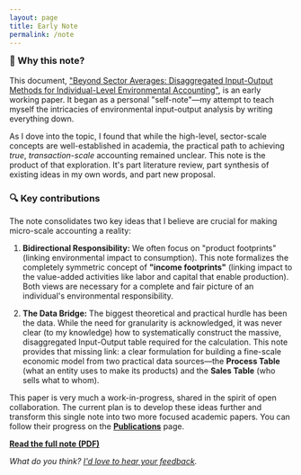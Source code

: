 ```yaml
---
layout: page
title: Early Note
permalink: /note
---
```


<div class="highlight-box">
  <h3 style="margin-top: 0;">📌 Why this note?</h3>
  <p>
    This document, <a href="/assets/pdf/note.pdf">"Beyond Sector Averages: Disaggregated Input-Output Methods for Individual-Level Environmental Accounting"</a>, is an early working paper. It began as a personal "self-note"—my attempt to teach myself the intricacies of environmental input-output analysis by writing everything down.
  </p>
  <p>
    As I dove into the topic, I found that while the high-level, sector-scale concepts are well-established in academia, the practical path to achieving <em>true</em>, <em>transaction-scale</em> accounting remained unclear. This note is the product of that exploration. It's part literature review, part synthesis of existing ideas in my own words, and part new proposal.
  </p>
</div>



### 🔍 Key contributions

The note consolidates two key ideas that I believe are crucial for making micro-scale accounting a reality:

1. **Bidirectional Responsibility:** We often focus on "product footprints" (linking environmental impact to consumption). This note formalizes the completely symmetric concept of **"income footprints"** (linking impact to the value-added activities like labor and capital that enable production). Both views are necessary for a complete and fair picture of an individual's environmental responsibility.
    
2. **The Data Bridge:** The biggest theoretical and practical hurdle has been the data. While the need for granularity is acknowledged, it was never clear (to my knowledge) how to systematically construct the massive, disaggregated Input-Output table required for the calculation. This note provides that missing link: a clear formulation for building a fine-scale economic model from two practical data sources—the **Process Table** (what an entity uses to make its products) and the **Sales Table** (who sells what to whom). 

This paper is very much a work-in-progress, shared in the spirit of open collaboration. The current plan is to develop these ideas further and transform this single note into two more focused academic papers. You can follow their progress on the **[Publications](/publications/)** page. 

**[Read the full note (PDF)](/assets/pdf/note.pdf)**


_What do you think? [I'd love to hear your feedback](https://tally.so/r/3qyvdO)._
